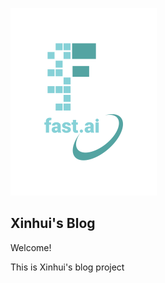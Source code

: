 ![Image of fast.ai logo](images/logo.png)

## Xinhui's Blog

Welcome!

This is Xinhui's blog project
